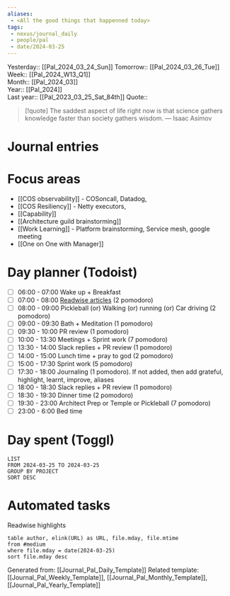 ```yaml
---
aliases:
 - <All the good things that happenned today>
tags:
 - nexus/journal_daily
 - people/pal
 - date/2024-03-25
---
```


Yesterday:: [[Pal_2024_03_24_Sun]] 
Tomorrow:: [[Pal_2024_03_26_Tue]]  
Week:: [[Pal_2024_W13_Q1]]  
Month:: [[Pal_2024_03]]  
Year::  [[Pal_2024]]  
Last year::  [[Pal_2023_03_25_Sat_84th]] 
Quote::  
> [!quote] The saddest aspect of life right now is that science gathers knowledge faster than society gathers wisdom.
> — Isaac Asimov


# Journal entries 

# Focus areas 

 - [[COS observability]] - COSoncall, Datadog, 
 - [[COS Resiliency]] - Netty executors, 
 - [[Capability]]
 - [[Architecture guild brainstorming]]
 - [[Work Learning]] - Platform brainstorming, Service mesh, google meeting 
 - [[One on One with Manager]] 


# Day planner (Todoist)

- [ ] 06:00 - 07:00 Wake up + Breakfast 
- [ ] 07:00 - 08:00 [Readwise articles](https://reader.readwise.io) (2 pomodoro)
- [ ] 08:00 - 09:00 Pickleball (or) Walking (or) running (or) Car driving (2 pomodoro)
- [ ] 09:00 - 09:30 Bath + Meditation (1 pomodoro)
- [ ] 09:30 - 10:00 PR review (1 pomodoro)
- [ ] 10:00 - 13:30 Meetings + Sprint work (7 pomodoro)
- [ ] 13:30 - 14:00 Slack replies + PR review (1 pomodoro)
- [ ] 14:00 - 15:00 Lunch time + pray to god (2 pomodoro)
- [ ] 15:00 - 17:30 Sprint work (5 pomodoro)
- [ ] 17:30 - 18:00 Journaling  (1 pomodoro). If not added, then add grateful, highlight, learnt, improve, aliases 
- [ ] 18:00 - 18:30 Slack replies + PR review (1 pomodoro)
- [ ] 18:30 - 19:30 Dinner time (2 pomodoro) 
- [ ] 19:30 - 23:00 Architect Prep or Temple or Pickleball (7 pomodoro)
- [ ] 23:00 - 6:00 Bed time 

# Day spent (Toggl)

```toggl
LIST
FROM 2024-03-25 TO 2024-03-25
GROUP BY PROJECT 
SORT DESC
```

# Automated tasks 
Readwise highlights 
```dataview 
table author, elink(URL) as URL, file.mday, file.mtime
from #medium 
where file.mday = date(2024-03-25)
sort file.mday desc
```



Generated from: [[Journal_Pal_Daily_Template]]
Related template: [[Journal_Pal_Weekly_Template]], [[Journal_Pal_Monthly_Template]], [[Journal_Pal_Yearly_Template]]